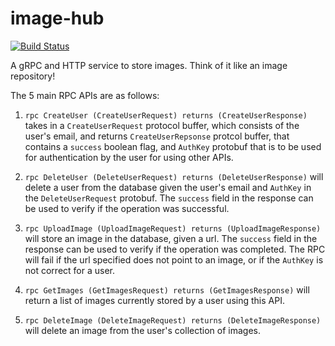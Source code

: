 # image-hub

[![Build Status](https://travis-ci.org/eishan05/image-hub.svg?branch=master)](https://travis-ci.org/eishan05/image-hub)

A gRPC and HTTP service to store images. Think of it like an image repository!

The 5 main RPC APIs are as follows:

1. ```rpc CreateUser (CreateUserRequest) returns (CreateUserResponse)``` takes in a ```CreateUserRequest``` protocol buffer, which consists of the user's email, and returns ```CreateUserRepsonse``` protcol buffer, that contains a ```success``` boolean flag, and ```AuthKey``` protobuf that is to be used for authentication by the user for using other APIs.

2. ```rpc DeleteUser (DeleteUserRequest) returns (DeleteUserResponse)``` will delete a user from the database given the user's email and ```AuthKey``` in the ```DeleteUserRequest``` protobuf. The ```success``` field in the response can be used to verify if the operation was successful. 

3. ```rpc UploadImage (UploadImageRequest) returns (UploadImageResponse)``` will store an image in the database, given a url. The ```success``` field in the response can be used to verify if the operation was completed. The RPC will fail if the url specified does not point to an image, or if the ```AuthKey``` is not correct for a user.

4. ```rpc GetImages (GetImagesRequest) returns (GetImagesResponse)``` will return a list of images currently stored by a user using this API.

5. ```rpc DeleteImage (DeleteImageRequest) returns (DeleteImageResponse)``` will delete an image from the user's collection of images.
